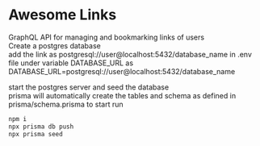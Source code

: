# Awesome Links

GraphQL API for managing and bookmarking links of users  
Create a postgres database  
add the link as postgresql://user@localhost:5432/database_name in .env file under variable DATABASE_URL as  
DATABASE_URL=postgresql://user@localhost:5432/database_name

start the postgres server and seed the database  
prisma will automatically create the tables and schema as defined in prisma/schema.prisma
to start run  

```bash
npm i
npx prisma db push
npx prisma seed

```
